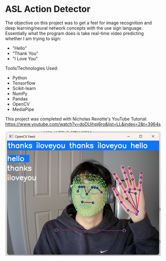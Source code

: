 # ASL Action Detector

The objective on this project was to get a feel for image recognition and deep learning/neural network concepts with the use sign language. Essentially what the program does is take real-time video predicting whether I am trying to sign:
- "Hello"
- "Thank You"
- "I Love You"

Tools/Technologies Used:
- Python
- Tensorflow
- Scikit-learn
- NumPy
- Pandas
- OpenCV
- MediaPipe

This project was completed with Nicholas Renotte's YouTube Tutorial: https://www.youtube.com/watch?v=doDUihpj6ro&list=LL&index=2&t=3964s

![alt text](https://github.com/jobcabanto/ASL-Action-Detector/blob/main/res/asl_visual.png)
